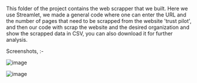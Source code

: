 
This folder of the project contains the web scrapper that we built. 
Here we use Streamlet, we made a general code where one can enter the URL and the number of pages that need to be scrapped from the website 'trust pilot', and then our code with scrap the website and the desired organization and show the scrapped data in CSV, you can also download it for further analysis. 

Screenshots, :- 

![image](https://github.com/shubhamsaini20/NLP_Project2/assets/94964464/496d511d-484f-4be7-960b-d8873b196693)


![image](https://github.com/shubhamsaini20/NLP_Project2/assets/94964464/c8f32e79-80de-43d7-9f84-abdc99864856)

